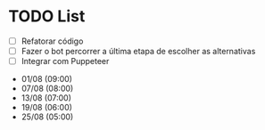 # TODO List

- [ ] Refatorar código
- [ ] Fazer o bot percorrer a última etapa de escolher as alternativas
- [ ] Integrar com Puppeteer

- 01/08 (09:00)
- 07/08 (08:00)
- 13/08 (07:00)
- 19/08 (06:00)
- 25/08 (05:00)
